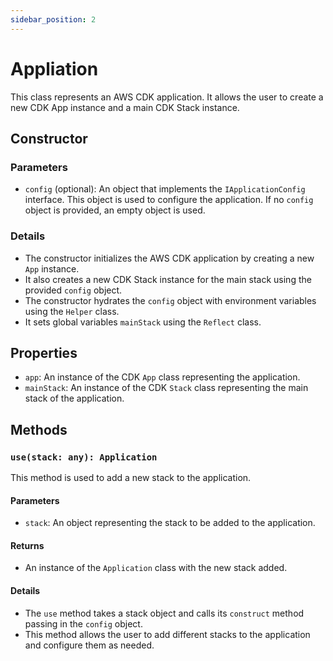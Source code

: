 ```yaml
---
sidebar_position: 2
---
```


# Appliation

This class represents an AWS CDK application. It allows the user to create a new CDK App instance and a main CDK Stack instance.

## Constructor

### Parameters
- `config` (optional): An object that implements the `IApplicationConfig` interface. This object is used to configure the application. If no `config` object is provided, an empty object is used.

### Details
- The constructor initializes the AWS CDK application by creating a new `App` instance.
- It also creates a new CDK Stack instance for the main stack using the provided `config` object.
- The constructor hydrates the `config` object with environment variables using the `Helper` class.
- It sets global variables `mainStack` using the `Reflect` class.

## Properties
- `app`: An instance of the CDK `App` class representing the application.
- `mainStack`: An instance of the CDK `Stack` class representing the main stack of the application.

## Methods

### `use(stack: any): Application`
This method is used to add a new stack to the application.

#### Parameters
- `stack`: An object representing the stack to be added to the application.

#### Returns
- An instance of the `Application` class with the new stack added.

#### Details
- The `use` method takes a stack object and calls its `construct` method passing in the `config` object.
- This method allows the user to add different stacks to the application and configure them as needed.